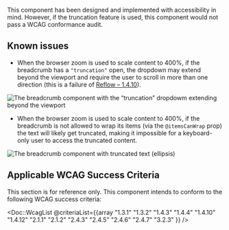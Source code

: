 This component has been designed and implemented with accessibility in mind. However, if the truncation feature is used, this component would not pass a WCAG conformance audit.

## Known issues

- When the browser zoom is used to scale content to 400%, if the breadcrumb has a `"truncation"` open, the dropdown may extend beyond the viewport and require the user to scroll in more than one direction (this is a failure of [Reflow – 1.4.10](https://www.w3.org/WAI/WCAG21/Understanding/reflow.html)).
    
![The breadcrumb component with the “truncation” dropdowm extending beyond the viewport](/assets/images/breadcrumb-known-issue-truncation-outside-viewport.png)

- When the browser zoom is used to scale content to 400%, if the breadcrumb is not allowed to wrap its items (via the `@itemsCanWrap` prop) the text will likely get truncated, making it impossible for a keyboard-only user to access the truncated content.
    
![The breadcrumb component with truncated text (ellipsis)](/assets/images/breadcrumb-known-issue-truncated-text.png)

## Applicable WCAG Success Criteria

This section is for reference only. This component intends to conform to the following WCAG success criteria:

<Doc::WcagList @criteriaList={{array "1.3.1" "1.3.2" "1.4.3" "1.4.4" "1.4.10" "1.4.12" "2.1.1" "2.1.2" "2.4.3" "2.4.5" "2.4.6" "2.4.7" "3.2.3" }} />